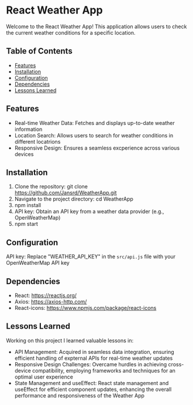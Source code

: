 # React Weather App

Welcome to the React Weather App! This application allows users to check the current weather conditions for a specific location.

## Table of Contents
- [Features](#features)
- [Installation](#installation)
- [Configuration](#configuration)
- [Dependencies](#dependencies)
- [Lessons Learned](#lessonlearned)

## Features

- Real-time Weather Data: Fetches and displays up-to-date weather information
- Location Search: Allows users to search for weather conditions in different locatrions
- Responsive Design: Ensures a seamless excperience across various devices
  

## Installation 

1.  Clone the repository:
    git clone https://github.com/Jansrd/WeatherApp.git
2. Navigate to the project directory:
  cd WeatherApp
3. npm install
4. API key:
  Obtain an API key from a weather data provider (e.g., OpenWeatherMap)
5. npm start
   

## Configuration

API key: Replace "WEATHER_API_KEY" in the `src/api.js` file with your OpenWeatherMap API key


## Dependencies

- React: https://reactjs.org/
- Axios: https://axios-http.com/
- React-icons: https://www.npmjs.com/package/react-icons
  

## Lessons Learned
Working on this project I learned valuable lessons in:
-  API Management: Acquired in seamless data integration, ensuring efficient handling of expternal APIs for real-time weather updates
-  Responsive Design Challenges: Overcame hurdles in achieving cross-device compatibility, employing frameworks and techniques for an optimal user experience
-  State Management and useEffect: React state management and useEffect for efficient component updates, enhancing the overall performance and responsiveness of the Weather App
